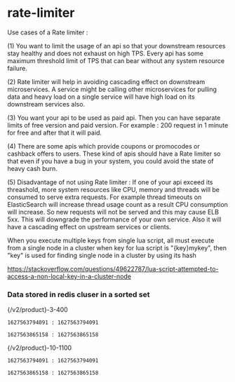 # rate-limiter

Use cases of a Rate limiter : 

(1) You want to limit the usage of an api so that your downstream resources stay healthy and does not exhaust on high TPS. Every api has some maximum threshold limit of TPS that can bear without any system resource failure.

(2) Rate limiter will help in avoiding cascading effect on downstream microservices. A service might be calling other microservices for pulling data and heavy load on a single service will have high load on its downstream services also.

(3) You want your api to be used as paid api. Then you can have separate limits of free version and paid version. For example : 200 request in 1 minute for free and after that it will paid.

(4) There are some apis which provide coupons or promocodes or cashback offers to users. These kind of apis should have a Rate limiter so that even if you have a bug in your system, you could avoid the state of heavy cash burn.

(5) Disadvantage of not using Rate limiter : If one of your api exceed its threashold, more system resources like CPU, memory and threads will be consumed to serve extra requests. For example thread timeouts on ElasticSearch will increase thread usage count as a result CPU consumption will increase. So new requests will not be served and this may cause ELB 5xx. This will downgrade the performance of your own service. Also it will have a cascading effect on upstream services or clients.


 When you execute multiple keys from single lua script, all must execute from a single node in a cluster
 when key for lua script is "{key}mykey", then "key" is used for finding single node in a cluster by using its hash
 
 https://stackoverflow.com/questions/49622787/lua-script-attempted-to-access-a-non-local-key-in-a-cluster-node


### Data stored in redis cluser in a sorted set
{/v2/product}-3-400
	
	1627563794091 : 1627563794091
	
	1627563865158 : 1627563865158
	
{/v2/product}-10-1100
	
	1627563794091 : 1627563794091
	
	1627563865158 : 1627563865158
 
 
